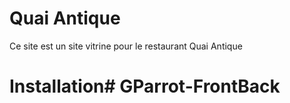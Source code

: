 # Quai Antique

Ce site est un site vitrine pour le restaurant Quai Antique

#  Installation# GParrot-FrontBack
